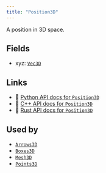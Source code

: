 ```yaml
---
title: "Position3D"
---
```


A position in 3D space.

## Fields

* xyz: [`Vec3D`](../datatypes/vec3d.md)

## Links
 * 🐍 [Python API docs for `Position3D`](https://ref.rerun.io/docs/python/stable/common/components#rerun.components.Position3D)
 * 🌊 [C++ API docs for `Position3D`](https://ref.rerun.io/docs/cpp/stable/structrerun_1_1components_1_1Position3D.html?speculative-link)
 * 🦀 [Rust API docs for `Position3D`](https://docs.rs/rerun/latest/rerun/components/struct.Position3D.html)


## Used by

* [`Arrows3D`](../archetypes/arrows3d.md)
* [`Boxes3D`](../archetypes/boxes3d.md)
* [`Mesh3D`](../archetypes/mesh3d.md)
* [`Points3D`](../archetypes/points3d.md)
